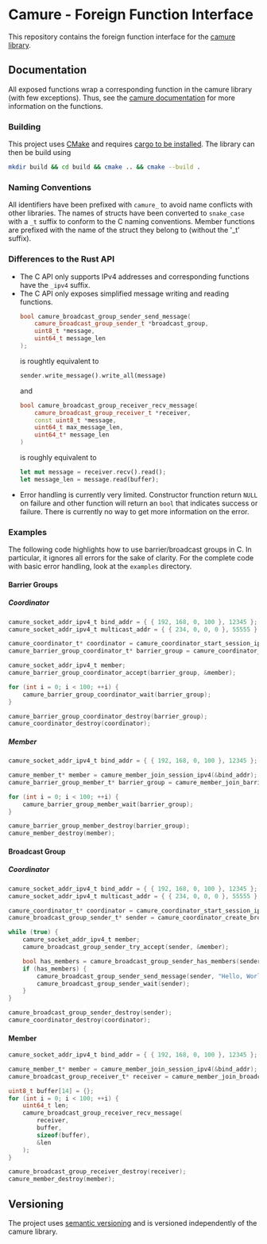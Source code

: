 # Camure - Foreign Function Interface
This repository contains the foreign function interface for the [camure library](https://github.com/soehrl/camure).

## Documentation
All exposed functions wrap a corresponding function in the camure library (with few exceptions).
Thus, see the [camure documentation](https://docs.rs/camure/) for more information on the functions.

### Building
This project uses [CMake](https://cmake.org/) and requires [cargo to be installed](https://doc.rust-lang.org/cargo/getting-started/installation.html).
The library can then be build using
```sh
mkdir build && cd build && cmake .. && cmake --build .
```

### Naming Conventions
All identifiers have been prefixed with `camure_` to avoid name conflicts with other libraries.
The names of structs have been converted to `snake_case` with a `_t` suffix to conform to the C naming conventions.
Member functions are prefixed with the name of the struct they belong to (without the '\_t' suffix).

### Differences to the Rust API
* The C API only supports IPv4 addresses and corresponding functions have the `_ipv4` suffix.
* The C API only exposes simplified message writing and reading functions.
  ```c++
  bool camure_broadcast_group_sender_send_message(
      camure_broadcast_group_sender_t *broadcast_group,
      uint8_t *message,
      uint64_t message_len
  );
  ```
  is roughtly equivalent to 
  ```rust
  sender.write_message().write_all(message)
  ```
  and
  ```c++
  bool camure_broadcast_group_receiver_recv_message(
      camure_broadcast_group_receiver_t *receiver,
      const uint8_t *message,
      uint64_t max_message_len,
      uint64_t* message_len
  )
  ```
  is roughly equivalent to
  ```rust
  let mut message = receiver.recv().read();
  let message_len = message.read(buffer);
  ```
* Error handling is currently very limited.
  Constructor frunction return `NULL` on failure and other function will return an `bool` that indicates success or failure.
  There is currently no way to get more information on the error.

### Examples
The following code highlights how to use barrier/broadcast groups in C.
In particular, it ignores all errors for the sake of clarity.
For the complete code with basic error handling, look at the `examples` directory.

#### Barrier Groups
##### Coordinator
```c
camure_socket_addr_ipv4_t bind_addr = { { 192, 168, 0, 100 }, 12345 };
camure_socket_addr_ipv4_t multicast_addr = { { 234, 0, 0, 0 }, 55555 };

camure_coordinator_t* coordinator = camure_coordinator_start_session_ipv4(&bind_addr, &multicast_addr);
camure_barrier_group_coordinator_t* barrier_group = camure_coordinator_create_barrier_group(coordinator, 0);

camure_socket_addr_ipv4_t member;
camure_barrier_group_coordinator_accept(barrier_group, &member);

for (int i = 0; i < 100; ++i) {
    camure_barrier_group_coordinator_wait(barrier_group);
}

camure_barrier_group_coordinator_destroy(barrier_group);
camure_coordinator_destroy(coordinator);
```
##### Member
```c
camure_socket_addr_ipv4_t bind_addr = { { 192, 168, 0, 100 }, 12345 };

camure_member_t* member = camure_member_join_session_ipv4(&bind_addr);
camure_barrier_group_member_t* barrier_group = camure_member_join_barrier_group(member, 0);

for (int i = 0; i < 100; ++i) {
    camure_barrier_group_member_wait(barrier_group);
}

camure_barrier_group_member_destroy(barrier_group);
camure_member_destroy(member);
```
#### Broadcast Group
##### Coordinator
```c
camure_socket_addr_ipv4_t bind_addr = { { 192, 168, 0, 100 }, 12345 };
camure_socket_addr_ipv4_t multicast_addr = { { 234, 0, 0, 0 }, 55555 };

camure_coordinator_t* coordinator = camure_coordinator_start_session_ipv4(&bind_addr, &multicast_addr);
camure_broadcast_group_sender_t* sender = camure_coordinator_create_broadcast_group(coordinator, 0);

while (true) {
    camure_socket_addr_ipv4_t member;
    camure_broadcast_group_sender_try_accept(sender, &member);

    bool has_members = camure_broadcast_group_sender_has_members(sender);
    if (has_members) {
        camure_broadcast_group_sender_send_message(sender, "Hello, World!", 13);
        camure_broadcast_group_sender_wait(sender);
    }
}

camure_broadcast_group_sender_destroy(sender);
camure_coordinator_destroy(coordinator);
```
#### Member

```c
camure_socket_addr_ipv4_t bind_addr = { { 192, 168, 0, 100 }, 12345 };

camure_member_t* member = camure_member_join_session_ipv4(&bind_addr);
camure_broadcast_group_receiver_t* receiver = camure_member_join_broadcast_group(member, 0);

uint8_t buffer[14] = {};
for (int i = 0; i < 100; ++i) {
    uint64_t len;
    camure_broadcast_group_receiver_recv_message(
        receiver,
        buffer,
        sizeof(buffer),
        &len
    );
}

camure_broadcast_group_receiver_destroy(receiver);
camure_member_destroy(member);
```

## Versioning
The project uses [semantic versioning](https://semver.org/) and is versioned independently of the camure library.
